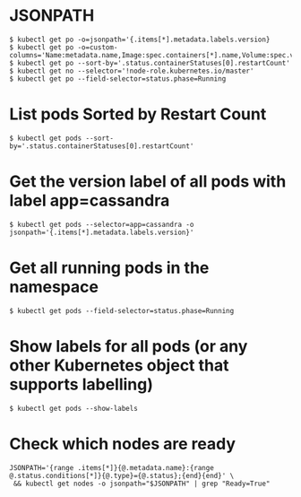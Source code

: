 # JSONPATH
```
$ kubectl get po -o=jsonpath='{.items[*].metadata.labels.version}
$ kubectl get po -o=custom-columns='Name:metadata.name,Image:spec.containers[*].name,Volume:spec.volumes[*].name'
$ kubectl get po --sort-by='.status.containerStatuses[0].restartCount'
$ kubectl get no --selector='!node-role.kubernetes.io/master'
$ kubectl get po --field-selector=status.phase=Running
```

# List pods Sorted by Restart Count
```
$ kubectl get pods --sort-by='.status.containerStatuses[0].restartCount'
```

# Get the version label of all pods with label app=cassandra
```
$ kubectl get pods --selector=app=cassandra -o jsonpath='{.items[*].metadata.labels.version}'
```

# Get all running pods in the namespace
```
$ kubectl get pods --field-selector=status.phase=Running
```

# Show labels for all pods (or any other Kubernetes object that supports labelling)
```
$ kubectl get pods --show-labels
```

# Check which nodes are ready
```
JSONPATH='{range .items[*]}{@.metadata.name}:{range @.status.conditions[*]}{@.type}={@.status};{end}{end}' \
 && kubectl get nodes -o jsonpath="$JSONPATH" | grep "Ready=True"
```